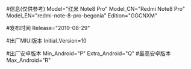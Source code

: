 #信息(仅供参考)
Model="红米 Note8 Pro"
Model_CN="Redmi Note8 Pro"
Model_EN="redmi-note-8-pro-begonia"
Edition="GGCNXM"

#发布时间
Release="2019-08-29"

#出厂MIUI版本
Initial_Version=10

#出厂安卓版本
Min_Android="P"
Extra_Android="Q"
#最高安卓版本
Max_Android="R"
